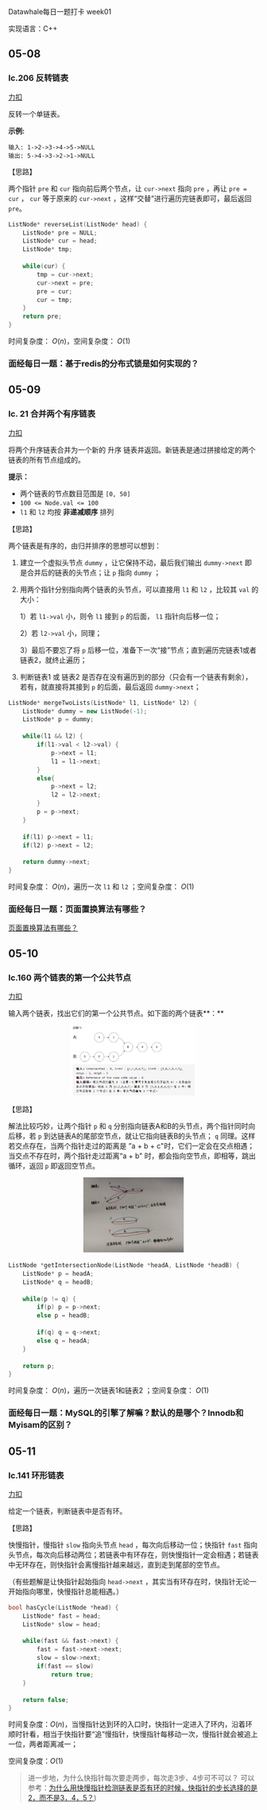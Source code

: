Datawhale每日一题打卡 week01 

实现语言：C++

## 05-08
### lc.206 反转链表

[力扣](https://leetcode-cn.com/problems/reverse-linked-list/)

反转一个单链表。

**示例:**

```
输入: 1->2->3->4->5->NULL
输出: 5->4->3->2->1->NULL
```

【思路】

两个指针 `pre` 和 `cur` 指向前后两个节点，让 `cur->next` 指向 `pre` ，再让 `pre = cur` ， `cur` 等于原来的 `cur->next` ，这样“交替”进行遍历完链表即可，最后返回 `pre`。

```cpp
ListNode* reverseList(ListNode* head) {
    ListNode* pre = NULL;
    ListNode* cur = head;
    ListNode* tmp;

    while(cur) {
        tmp = cur->next;
        cur->next = pre;
        pre = cur;
        cur = tmp;
    }
    return pre;
}
```

时间复杂度： $O(n)$，空间复杂度： $O(1)$

### 面经每日一题：基于redis的分布式锁是如何实现的？



## 05-09
### lc. 21 合并两个有序链表

[力扣](https://leetcode-cn.com/problems/merge-two-sorted-lists/)

将两个升序链表合并为一个新的 升序 链表并返回。新链表是通过拼接给定的两个链表的所有节点组成的。

**提示：**

- 两个链表的节点数目范围是 `[0, 50]`
- `100 <= Node.val <= 100`
- `l1` 和 `l2` 均按 **非递减顺序** 排列

【思路】

两个链表是有序的，由归并排序的思想可以想到：

1. 建立一个虚拟头节点 `dummy` ，让它保持不动，最后我们输出 `dummy->next` 即是合并后的链表的头节点；让 `p` 指向 `dummy` ；
2. 用两个指针分别指向两个链表的头节点，可以直接用 `l1` 和 `l2` ，比较其 `val` 的大小：

   1）若 `l1->val` 小，则令 `l1` 接到 `p` 的后面， `l1` 指针向后移一位；

   2）若 `l2->val` 小，同理；

   3）最后不要忘了将 `p` 后移一位，准备下一次“接”节点；直到遍历完链表1或者链表2，就终止遍历；

3. 判断链表1 或 链表2 是否存在没有遍历到的部分（只会有一个链表有剩余），若有，就直接将其接到 `p` 的后面，最后返回 `dummy->next`；

```cpp
ListNode* mergeTwoLists(ListNode* l1, ListNode* l2) {
    ListNode* dummy = new ListNode(-1);
    ListNode* p = dummy;

    while(l1 && l2) {
        if(l1->val < l2->val) {
            p->next = l1;
            l1 = l1->next;
        }
        else{
            p->next = l2;
            l2 = l2->next;
        }
        p = p->next;
    }
    
    if(l1) p->next = l1;
    if(l2) p->next = l2;

    return dummy->next;
}
```

时间复杂度： $O(n)$，遍历一次 `l1` 和 `l2` ；空间复杂度： $O(1)$

### 面经每日一题：页面置换算法有哪些？

[页面置换算法有哪些？](https://github.com/nekomoon404/data-mining/blob/master/Datawhale%E6%AF%8F%E6%97%A5%E4%B8%80%E9%A2%98/%E9%9D%A2%E7%BB%8F%E6%AF%8F%E6%97%A5%E4%B8%80%E9%A2%98/2.%E9%A1%B5%E9%9D%A2%E7%BD%AE%E6%8D%A2%E7%AE%97%E6%B3%95%E6%9C%89%E5%93%AA%E4%BA%9B.md)

## 05-10
### lc.160 两个链表的第一个公共节点

[力扣](https://leetcode-cn.com/problems/intersection-of-two-linked-lists/)

输入两个链表，找出它们的第一个公共节点。如下面的两个链表**：**

<div align=center>
<img src=https://github.com/nekomoon404/data-mining/blob/master/Datawhale%E6%AF%8F%E6%97%A5%E4%B8%80%E9%A2%98/image/%E5%BE%AE%E4%BF%A1%E5%9B%BE%E7%89%87_20210510184955.png width=50% />
</div>

【思路】

解法比较巧妙，让两个指针 `p` 和 `q` 分别指向链表A和B的头节点，两个指针同时向后移，若 `p` 到达链表A的尾部空节点，就让它指向链表B的头节点； `q` 同理。这样若交点存在，当两个指针走过的距离是 ”a + b + c"时，它们一定会在交点相遇；当交点不存在时，两个指针走过距离“a + b" 时，都会指向空节点，即相等，跳出循环，返回 `p` 即返回空节点。

<div align=center>
<img src=https://github.com/nekomoon404/data-mining/blob/master/Datawhale%E6%AF%8F%E6%97%A5%E4%B8%80%E9%A2%98/image/%E5%BE%AE%E4%BF%A1%E5%9B%BE%E7%89%87_20210510190043.jpg width=40% />
</div>

```cpp
ListNode *getIntersectionNode(ListNode *headA, ListNode *headB) {
    ListNode* p = headA;
    ListNode* q = headB;

    while(p != q) {
        if(p) p = p->next;
        else p = headB;

        if(q) q = q->next;
        else q = headA;
    }

    return p;
}
```
时间复杂度： $O(n)$，遍历一次链表1和链表2 ；空间复杂度： $O(1)$

### 面经每日一题：MySQL的引擎了解嘛？默认的是哪个？Innodb和Myisam的区别？

## 05-11
### lc.141 环形链表

[力扣](https://leetcode-cn.com/problems/linked-list-cycle/)

给定一个链表，判断链表中是否有环。

【思路】

快慢指针，慢指针 `slow` 指向头节点 `head` ，每次向后移动一位；快指针 `fast` 指向头节点，每次向后移动两位；若链表中有环存在，则快慢指针一定会相遇；若链表中无环存在，则快指针会离慢指针越来越远，直到走到尾部的空节点。

（有些题解是让快指针起始指向 `head->next` ，其实当有环存在时，快指针无论一开始指向哪里，快慢指针总能相遇。）

```cpp
bool hasCycle(ListNode *head) {
    ListNode* fast = head;
    ListNode* slow = head;

    while(fast && fast->next) {
        fast = fast->next->next;
        slow = slow->next;
        if(fast == slow)
            return true;
    }

    return false;
}
```

时间复杂度：$O(n)$，当慢指针达到环的入口时，快指针一定进入了环内，沿着环顺时针看，相当于快指针要“追”慢指针，快慢指针每移动一次，慢指针就会被追上一位，两者距离减一；

空间复杂度：$O(1)$

>进一步地，为什么快指针每次要走两步，每次走3步、4步可不可以？
>可以参考：[为什么用快慢指针检测链表是否有环的时候，快指针的步长选择的是2，而不是3，4，5？](https://blog.csdn.net/xgjonathan/article/details/18034825))
